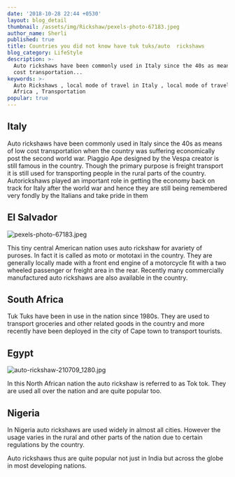 ```yaml
---
date: '2018-10-28 22:44 +0530'
layout: blog_detail
thumbnail: /assets/img/Rickshaw/pexels-photo-67183.jpeg
author_name: Sherli
published: true
title: Countries you did not know have tuk tuks/auto  rickshaws
blog_category: LifeStyle
description: >-
  Auto rickshaws have been commonly used in Italy since the 40s as means of low
  cost transportation...
keywords: >-
  Auto Rickshaws , local mode of travel in Italy , local mode of travel in South
  Africa , Transportation
popular: true
---
```


## Italy

Auto rickshaws have been commonly used in Italy since the 40s as means of low cost transportation when the country was suffering economically post the second world war. Piaggio Ape designed by the Vespa creator is still famous in the country. Though the primary purpose is freight transport it is still used for transporting people in the rural parts of the country. Autorickshaws played an important role in getting the economy back on track for Italy after the world war and hence they are still being remembered very fondly by the Italians and take pride in them

## El Salvador

![pexels-photo-67183.jpeg]({{site.baseurl}}/assets/img/Rickshaw/pexels-photo-67183.jpeg)

This tiny central American nation uses auto rickshaw for avariety of puroses. In fact it is called as moto or mototaxi in the country. They are generally locally made with a front end engine of a motorcycle fit with a two wheeled passenger or freight area in the rear. Recently many commercially manufactured auto rickshaws are also available in the country.

## South Africa

Tuk Tuks have been in use in the nation since 1980s. They are used to transport groceries and other related goods in the country and more recently have been deployed in the city of Cape town to transport tourists.

## Egypt

![auto-rickshaw-210709_1280.jpg]({{site.baseurl}}/assets/img/Rickshaw/auto-rickshaw-210709_1280.jpg)

In this North African nation the auto rickshaw is referred to as Tok tok. They are used all over the nation and are quite popular too.

## Nigeria

In Nigeria auto rickshaws are used widely in almost all cities. However the usage varies in the rural and other parts of the nation due to certain regulations by the country.

Auto rickshaws thus are quite popular not just in India but across the globe in most developing nations.
